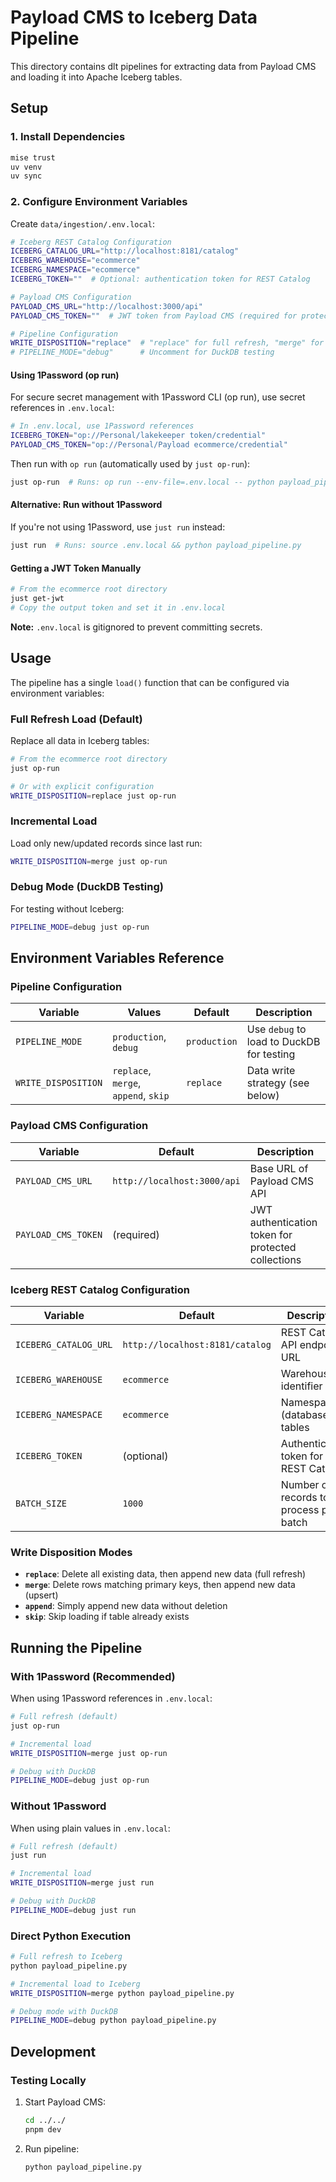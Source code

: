 # Payload CMS to Iceberg Data Pipeline

This directory contains dlt pipelines for extracting data from Payload CMS and loading it into Apache Iceberg tables.

## Setup

### 1. Install Dependencies

```bash
mise trust
uv venv
uv sync
```

### 2. Configure Environment Variables

Create `data/ingestion/.env.local`:

```bash
# Iceberg REST Catalog Configuration
ICEBERG_CATALOG_URL="http://localhost:8181/catalog"
ICEBERG_WAREHOUSE="ecommerce"
ICEBERG_NAMESPACE="ecommerce"
ICEBERG_TOKEN=""  # Optional: authentication token for REST Catalog

# Payload CMS Configuration
PAYLOAD_CMS_URL="http://localhost:3000/api"
PAYLOAD_CMS_TOKEN=""  # JWT token from Payload CMS (required for protected collections)

# Pipeline Configuration
WRITE_DISPOSITION="replace"  # "replace" for full refresh, "merge" for incremental
# PIPELINE_MODE="debug"      # Uncomment for DuckDB testing
```

#### Using 1Password (op run)

For secure secret management with 1Password CLI (op run), use secret references in `.env.local`:

```bash
# In .env.local, use 1Password references
ICEBERG_TOKEN="op://Personal/lakekeeper token/credential"
PAYLOAD_CMS_TOKEN="op://Personal/Payload ecommerce/credential"
```

Then run with `op run` (automatically used by `just op-run`):

```bash
just op-run  # Runs: op run --env-file=.env.local -- python payload_pipeline.py
```

#### Alternative: Run without 1Password

If you're not using 1Password, use `just run` instead:

```bash
just run  # Runs: source .env.local && python payload_pipeline.py
```

#### Getting a JWT Token Manually

```bash
# From the ecommerce root directory
just get-jwt
# Copy the output token and set it in .env.local
```

**Note:** `.env.local` is gitignored to prevent committing secrets.

## Usage

The pipeline has a single `load()` function that can be configured via environment variables:

### Full Refresh Load (Default)

Replace all data in Iceberg tables:

```bash
# From the ecommerce root directory
just op-run

# Or with explicit configuration
WRITE_DISPOSITION=replace just op-run
```

### Incremental Load

Load only new/updated records since last run:

```bash
WRITE_DISPOSITION=merge just op-run
```

### Debug Mode (DuckDB Testing)

For testing without Iceberg:

```bash
PIPELINE_MODE=debug just op-run
```

## Environment Variables Reference

### Pipeline Configuration

| Variable | Values | Default | Description |
|----------|--------|---------|-------------|
| `PIPELINE_MODE` | `production`, `debug` | `production` | Use `debug` to load to DuckDB for testing |
| `WRITE_DISPOSITION` | `replace`, `merge`, `append`, `skip` | `replace` | Data write strategy (see below) |

### Payload CMS Configuration

| Variable | Default | Description |
|----------|---------|-------------|
| `PAYLOAD_CMS_URL` | `http://localhost:3000/api` | Base URL of Payload CMS API |
| `PAYLOAD_CMS_TOKEN` | (required) | JWT authentication token for protected collections |

### Iceberg REST Catalog Configuration

| Variable | Default | Description |
|----------|---------|-------------|
| `ICEBERG_CATALOG_URL` | `http://localhost:8181/catalog` | REST Catalog API endpoint URL |
| `ICEBERG_WAREHOUSE` | `ecommerce` | Warehouse identifier |
| `ICEBERG_NAMESPACE` | `ecommerce` | Namespace (database) for tables |
| `ICEBERG_TOKEN` | (optional) | Authentication token for REST Catalog |
| `BATCH_SIZE` | `1000` | Number of records to process per batch |

### Write Disposition Modes

- **`replace`**: Delete all existing data, then append new data (full refresh)
- **`merge`**: Delete rows matching primary keys, then append new data (upsert)
- **`append`**: Simply append new data without deletion
- **`skip`**: Skip loading if table already exists

## Running the Pipeline

### With 1Password (Recommended)

When using 1Password references in `.env.local`:

```bash
# Full refresh (default)
just op-run

# Incremental load
WRITE_DISPOSITION=merge just op-run

# Debug with DuckDB
PIPELINE_MODE=debug just op-run
```

### Without 1Password

When using plain values in `.env.local`:

```bash
# Full refresh (default)
just run

# Incremental load
WRITE_DISPOSITION=merge just run

# Debug with DuckDB
PIPELINE_MODE=debug just run
```

### Direct Python Execution

```bash
# Full refresh to Iceberg
python payload_pipeline.py

# Incremental load to Iceberg
WRITE_DISPOSITION=merge python payload_pipeline.py

# Debug mode with DuckDB
PIPELINE_MODE=debug python payload_pipeline.py
```

## Development

### Testing Locally

1. Start Payload CMS:

   ```bash
   cd ../../
   pnpm dev
   ```

2. Run pipeline:

   ```bash
   python payload_pipeline.py
   ```
